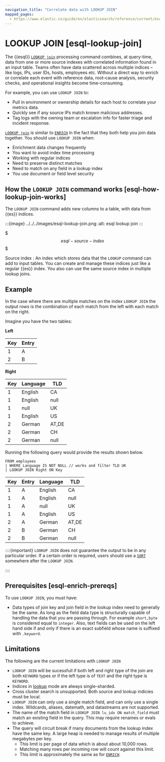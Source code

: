 ```yaml
---
navigation_title: "Correlate data with LOOKUP JOIN"
mapped_pages:
  - https://www.elastic.co/guide/en/elasticsearch/reference/current/esql-enrich-data.html
---
```


# LOOKUP JOIN [esql-lookup-join]

The {{esql}} [`LOOKUP join`](/reference/query-languages/esql/esql-commands.md#esql-lookup-join) processing command combines, at query-time, data from one or more source indexes with correlated information found in an input table. Teams often have data scattered across multiple indices – like logs, IPs, user IDs, hosts, employees etc. Without a direct way to enrich or correlate each event with reference data, root-cause analysis, security checks, and operational insights become time-consuming.

For example, you can use `LOOKUP JOIN` to:

* Pull in environment or ownership details for each host to correlate your metrics data.
* Quickly see if any source IPs match known malicious addresses.
* Tag logs with the owning team or escalation info for faster triage and incident response.

[`LOOKUP join`](/reference/query-languages/esql/esql-commands.md#esql-lookup-join) is similar to [`ENRICH`](/reference/query-languages/esql/esql-commands.md#esql-enrich) in the fact that they both help you join data together. You should use `LOOKUP JOIN` when:

* Enrichment data changes frequently
* You want to avoid index time processing
* Working with regular indices
* Need to preserve distinct matches
* Need to match on any field in a lookup index
* You use document or field level security

## How the `LOOKUP JOIN` command works [esql-how-lookup-join-works]

The `LOOKUP JOIN` command adds new columns to a table, with data from {{es}} indices.

:::{image} ../../../images/esql-lookup-join.png
:alt: esql lookup join
:::

$$$esql-source-index$$$

Source index
:   An index which stores data that the `LOOKUP` command can add to input tables. You can create and manage these indices just like a regular {{es}} index. You also can use the same source index in multiple lookup joins.

## Example

In the case where there are multiple matches on the index `LOOKUP JOIN` the output rows is the combination of each match from the left with each match on the right. 

Imagine you have the two tables:

**Left**

|Key|Entry|
| --- | --- |
|1|A|
|2|B|

**Right**

|Key|Language|TLD|
|---|---|---|
|1|English|CA|
|1|English|null|
|1|null|UK|
|1|English|US|
|2|German|AT,DE|
|2|German|CH|
|2|German|null|

Running the following query would provide the results shown below.

```esql
FROM employees
| WHERE Language IS NOT NULL // works and filter TLD UK
| LOOKUP JOIN Right ON Key
```

|Key|Entry|Language|TLD|
|---|---|---|---|
|1|A|English|CA|
|1|A|English|null|
|1|A|null|UK|
|1|A|English|US|
|2|A|German|AT,DE|
|2|B|German|CH|
|2|B|German|null|

::::{important}
`LOOKUP JOIN` does not guarantee the output to be in any particular order. If a certain order is required, users should use a [`SORT`](/reference/query-languages/esql/esql-commands.md#esql-sort) somewhere after the `LOOKUP JOIN`.

::::

## Prerequisites [esql-enrich-prereqs]

To use `LOOKUP JOIN`, you must have:

* Data types of join key and join field in the lookup index need to generally be the same. As long as the field data type is structurally capable of handling the data that you are passing through. For example `short,byte` is considered equal to `integer`. Also, text fields can be used on the left hand side if and only if there is an exact subfield whose name is suffixed with `.keyword`.

## Limitations

The following are the current limitations with `LOOKUP JOIN`

* `LOOKUP JOIN` will be sucessfull if both left and right type of the join are both `KEYWORD` types or if the left type is of `TEXT` and the right type is `KEYWORD`.
* Indices in [lookup](/reference/elasticsearch/index-settings/index-modules.md#index-mode-setting) mode are always single-sharded.
* Cross cluster search is unsupported. Both source and lookup indicies must be local.
* `LOOKUP JOIN` can only use a single match field, and can only use a single index. Wildcards, aliases, datemath, and datastreams are not supported.
* The name of the match field in `LOOKUP JOIN lu_idx ON match_field` must match an existing field in the query. This may require renames or evals to achieve.
* The query will circuit break if many documents from the lookup index have the same key. A large heap is needed to manage results of multiple megabytes per key.
  * This limit is per page of data which is about about 10,000 rows.
  * Matching many rows per incoming row will count against this limit.
  * This limit is approximately the same as for [`ENRICH`](/reference/query-languages/esql/esql-commands.md#esql-enrich).